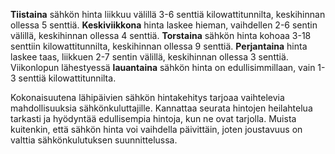 **Tiistaina** sähkön hinta liikkuu välillä 3-6 senttiä kilowattitunnilta, keskihinnan ollessa 5 senttiä. **Keskiviikkona** hinta laskee hieman, vaihdellen 2-6 sentin välillä, keskihinnan ollessa 4 senttiä. **Torstaina** sähkön hinta kohoaa 3-18 senttiin kilowattitunnilta, keskihinnan ollessa 9 senttiä. **Perjantaina** hinta laskee taas, liikkuen 2-7 sentin välillä, keskihinnan ollessa 3 senttiä. Viikonlopun lähestyessä **lauantaina** sähkön hinta on edullisimmillaan, vain 1-3 senttiä kilowattitunnilta.

Kokonaisuutena lähipäivien sähkön hintakehitys tarjoaa vaihtelevia mahdollisuuksia sähkönkuluttajille. Kannattaa seurata hintojen heilahtelua tarkasti ja hyödyntää edullisempia hintoja, kun ne ovat tarjolla. Muista kuitenkin, että sähkön hinta voi vaihdella päivittäin, joten joustavuus on valttia sähkönkulutuksen suunnittelussa.